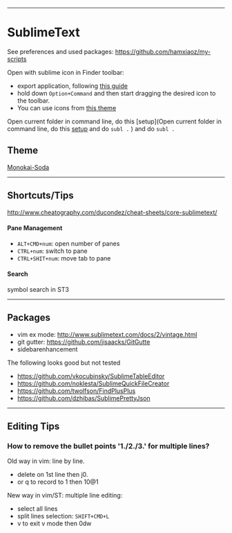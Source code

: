 
---

# SublimeText
See preferences and used packages: https://github.com/hamxiaoz/my-scripts

Open with sublime icon in Finder toolbar: 
- export application, following [this guide](http://hohonuuli.blogspot.com/2013/07/open-filesfolder-selected-in-finder.html)
- hold down `Option+Command` and then start dragging the desired icon to the toolbar.
- You can use icons from [this theme](https://github.com/jamiewilson/predawn/tree/master/dock-icons)

Open current folder in command line, do this [setup](Open current folder in command line, do this [setup](x) and do `subl .`
) and do `subl .`

## Theme
[Monokai-Soda](https://github.com/hamxiaoz/Monokai-Soda-hamxiaoz)

---

## Shortcuts/Tips

http://www.cheatography.com/ducondez/cheat-sheets/core-sublimetext/

#### Pane Management
- `ALT+CMD+num`: open number of panes
- `CTRL+num`: switch to pane
- `CTRL+SHIT+num`: move tab to pane

#### Search
symbol search in ST3

----

## Packages
- vim ex mode: http://www.sublimetext.com/docs/2/vintage.html 
- git gutter: https://github.com/jisaacks/GitGutte
- sidebarenhancement

The following looks good but not tested
- https://github.com/vkocubinsky/SublimeTableEditor
- https://github.com/noklesta/SublimeQuickFileCreator
- https://github.com/twolfson/FindPlusPlus
- https://github.com/dzhibas/SublimePrettyJson


---

## Editing Tips

### How to remove the bullet points '1./2./3.' for multiple lines?
Old way in vim: line by line.
- delete on 1st line then j0.
- or q to record to 1 then 10@1

New way in vim/ST: multiple line editing:
- select all lines
- split lines selection: `SHIFT+CMD+L`
- v to exit v mode then 0dw

